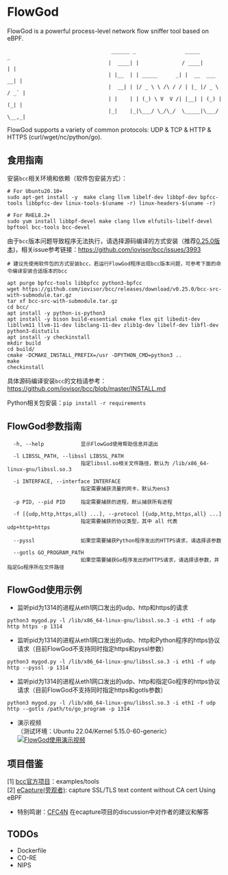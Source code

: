 # FlowGod

FlowGod is a powerful process-level network flow sniffer tool based on eBPF.
```
                                  ______ _                _____           _ 
                                 |  ____| |              / ____|         | |
                                 | |__  | | _____      _| |  __  ___   __| |
                                 |  __| | |/ _ \ \ /\ / / | |_ |/ _ \ / _` |
                                 | |    | | (_) \ V  V /| |__| | (_) | (_| |
                                 |_|    |_|\___/ \_/\_/  \_____|\___/ \__,_|
```
FlowGod supports a variety of common protocols: UDP & TCP & HTTP & HTTPS (curl/wget/nc/python/go).

## 食用指南
安装`bcc`相关环境和依赖（软件包安装方式）：
```
# For Ubuntu20.10+
sudo apt-get install -y  make clang llvm libelf-dev libbpf-dev bpfcc-tools libbpfcc-dev linux-tools-$(uname -r) linux-headers-$(uname -r)

# For RHEL8.2+
sudo yum install libbpf-devel make clang llvm elfutils-libelf-devel bpftool bcc-tools bcc-devel
```
由于`bcc`版本问题导致程序无法执行，请选择源码编译的方式安装（推荐[0.25.0版本](https://github.com/iovisor/bcc/releases/tag/v0.25.0))，相关issue参考链接：https://github.com/iovisor/bcc/issues/3993
```
# 建议先使用软件包的方式安装bcc，若运行FlowGod程序出现bcc版本问题，可参考下面的命令编译安装合适版本的bcc

apt purge bpfcc-tools libbpfcc python3-bpfcc
wget https://github.com/iovisor/bcc/releases/download/v0.25.0/bcc-src-with-submodule.tar.gz
tar xf bcc-src-with-submodule.tar.gz
cd bcc/
apt install -y python-is-python3
apt install -y bison build-essential cmake flex git libedit-dev   libllvm11 llvm-11-dev libclang-11-dev zlib1g-dev libelf-dev libfl-dev python3-distutils
apt install -y checkinstall
mkdir build
cd build/
cmake -DCMAKE_INSTALL_PREFIX=/usr -DPYTHON_CMD=python3 ..
make
checkinstall
```
具体源码编译安装`bcc`的文档请参考：https://github.com/iovisor/bcc/blob/master/INSTALL.md

Python相关包安装：`pip install -r requirements`

## FlowGod参数指南
``` 
  -h, --help            显示FlowGod使用帮助信息并退出
  
  -l LIBSSL_PATH, --libssl LIBSSL_PATH      
                        指定libssl.so相关文件路径，默认为 /lib/x86_64-linux-gnu/libssl.so.3
                  
  -i INTERFACE, --interface INTERFACE    
                        指定需要捕获流量的网卡，默认为ens3
                                        
  -p PID, --pid PID     指定需要捕获的进程，默认捕获所有进程
  
  -f [{udp,http,https,all} ...], --protocol [{udp,http,https,all} ...]      
                        指定需要捕获的协议类型，其中 all 代表 udp+http+https   
                        
  --pyssl               如果您需要捕获Python程序发出的HTTPS请求，请选择该参数
  
  --gotls GO_PROGRAM_PATH     
                        如果您需要捕获Go程序发出的HTTPS请求，请选择该参数，并指定Go程序所在文件路径                        
```

## FlowGod使用示例
- 监听pid为1314的进程从eth1网口发出的udp、http和https的请求
```
python3 mygod.py -l /lib/x86_64-linux-gnu/libssl.so.3 -i eth1 -f udp http https -p 1314
```

- 监听pid为1314的进程从eth1网口发出的udp、http和Python程序的https协议请求（目前FlowGod不支持同时指定https和pyssl参数）
```
python3 mygod.py -l /lib/x86_64-linux-gnu/libssl.so.3 -i eth1 -f udp http --pyssl -p 1314
```

- 监听pid为1314的进程从eth1网口发出的udp、http和指定Go程序的https协议请求（目前FlowGod不支持同时指定https和gotls参数）
```
python3 mygod.py -l /lib/x86_64-linux-gnu/libssl.so.3 -i eth1 -f udp http --gotls /path/to/go_program -p 1314
```

- 演示视频   
  （测试环境：Ubuntu 22.04/Kernel 5.15.0-60-generic）   
[![FlowGod使用演示视频](https://i.ytimg.com/vi/W-8VLt-Q4GI/maxresdefault.jpg)](https://youtu.be/W-8VLt-Q4GI "FlowGod使用演示视频")


## 项目借鉴
[1] [bcc官方项目](https://github.com/iovisor/bcc)：examples/tools    
[2] [eCapture(旁观者)](https://github.com/gojue/ecapture): capture SSL/TLS text content without CA cert Using eBPF

- 特别鸣谢：[CFC4N](https://github.com/cfc4n) 在ecapture项目的discussion中对作者的建议和解答

## TODOs
- Dockerfile
- CO-RE
- NIPS
